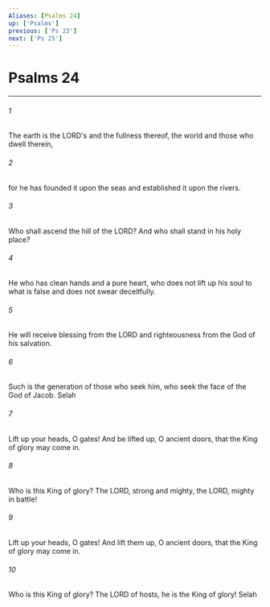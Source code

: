 ```yaml
---
Aliases: [Psalms 24]
up: ['Psalms']
previous: ['Ps 23']
next: ['Ps 25']
---
```

# Psalms 24
***



###### 1 
The earth is the LORD's and the fullness thereof, the world and those who dwell therein, 

###### 2 
for he has founded it upon the seas and established it upon the rivers. 

###### 3 
Who shall ascend the hill of the LORD? And who shall stand in his holy place? 

###### 4 
He who has clean hands and a pure heart, who does not lift up his soul to what is false and does not swear deceitfully. 

###### 5 
He will receive blessing from the LORD and righteousness from the God of his salvation. 

###### 6 
Such is the generation of those who seek him, who seek the face of the God of Jacob. Selah 

###### 7 
Lift up your heads, O gates! And be lifted up, O ancient doors, that the King of glory may come in. 

###### 8 
Who is this King of glory? The LORD, strong and mighty, the LORD, mighty in battle! 

###### 9 
Lift up your heads, O gates! And lift them up, O ancient doors, that the King of glory may come in. 

###### 10 
Who is this King of glory? The LORD of hosts, he is the King of glory! Selah
